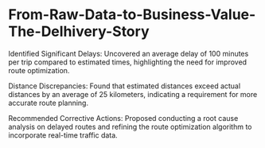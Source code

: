 # From-Raw-Data-to-Business-Value-The-Delhivery-Story
Identified Significant Delays: Uncovered an average delay of 100 minutes per trip compared to estimated times, highlighting the need for improved route optimization.

Distance Discrepancies: Found that estimated distances exceed actual distances by an average of 25 kilometers, indicating a requirement for more accurate route planning.

Recommended Corrective Actions: Proposed conducting a root cause analysis on delayed routes and refining the route optimization algorithm to incorporate real-time traffic data.
